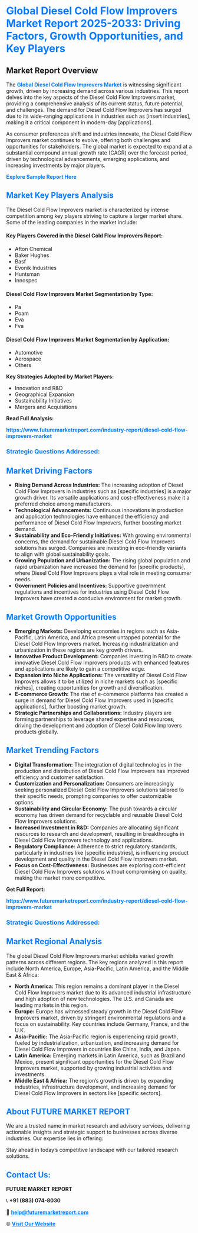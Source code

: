 <h1 style="color: #007BFF;">Global Diesel Cold Flow Improvers Market Report 2025-2033: Driving Factors, Growth Opportunities, and Key Players</h1>

<section id="overview">
<h2>Market Report Overview</h2>
<p>The <a href="https://www.futuremarketreport.com/industry-report/diesel-cold-flow-improvers-market" style="color: #007BFF; text-decoration: none;"><strong>Global Diesel Cold Flow Improvers Market</strong></a> is witnessing significant growth, driven by increasing demand across various industries. This report delves into the key aspects of the Diesel Cold Flow Improvers market, providing a comprehensive analysis of its current status, future potential, and challenges. The demand for Diesel Cold Flow Improvers has surged due to its wide-ranging applications in industries such as [insert industries], making it a critical component in modern-day [applications].</p>
<p>As consumer preferences shift and industries innovate, the Diesel Cold Flow Improvers market continues to evolve, offering both challenges and opportunities for stakeholders. The global market is expected to expand at a substantial compound annual growth rate (CAGR) over the forecast period, driven by technological advancements, emerging applications, and increasing investments by major players.</p>
</section>

<section id="overview">
<p><a href="https://www.futuremarketreport.com/request-sample/reportId=31021" style="color: #007BFF; text-decoration: none;"><strong>Explore Sample Report Here</strong></a></p>
</section>

<section id="key-players">
<h2 style="color: #007BFF;">Market Key Players Analysis</h2>
<p>The Diesel Cold Flow Improvers market is characterized by intense competition among key players striving to capture a larger market share. Some of the leading companies in the market include:</p>
<h4>Key Players Covered in the Diesel Cold Flow Improvers Report:</h4>
<ul><li>Afton Chemical</li><li>Baker Hughes</li><li>Basf</li><li>Evonik Industries</li><li>Huntsman</li><li>Innospec</li></ul>
<h4>Diesel Cold Flow Improvers Market Segmentation by Type:</h4>
<ul><li>Pa</li><li>Poam</li><li>Eva</li><li>Fva</li></ul>

<h4>Diesel Cold Flow Improvers Market Segmentation by Application:</h4>
<ul><li>Automotive</li><li>Aerospace</li><li>Others</li></ul>
<p><strong>Key Strategies Adopted by Market Players:</strong></p>
<ul>
<li>Innovation and R&D</li>
<li>Geographical Expansion</li>
<li>Sustainability Initiatives</li>
<li>Mergers and Acquisitions</li>
</ul>
</section>

<section>
<p><strong>Read Full Analysis: </strong></p><a href="https://www.futuremarketreport.com/industry-report/diesel-cold-flow-improvers-market" style="color: #007BFF; text-decoration: none;"><strong>https://www.futuremarketreport.com/industry-report/diesel-cold-flow-improvers-market</strong></a>
<h3 style="color: #007BFF;">Strategic Questions Addressed:</h3>
</section>

<section id="driving-factors">
<h2 style="color: #007BFF;">Market Driving Factors</h2>
<ul>
<li><strong>Rising Demand Across Industries:</strong> The increasing adoption of Diesel Cold Flow Improvers in industries such as [specific industries] is a major growth driver. Its versatile applications and cost-effectiveness make it a preferred choice among manufacturers.</li>
<li><strong>Technological Advancements:</strong> Continuous innovations in production and application technologies have enhanced the efficiency and performance of Diesel Cold Flow Improvers, further boosting market demand.</li>
<li><strong>Sustainability and Eco-Friendly Initiatives:</strong> With growing environmental concerns, the demand for sustainable Diesel Cold Flow Improvers solutions has surged. Companies are investing in eco-friendly variants to align with global sustainability goals.</li>
<li><strong>Growing Population and Urbanization:</strong> The rising global population and rapid urbanization have increased the demand for [specific products], where Diesel Cold Flow Improvers plays a vital role in meeting consumer needs.</li>
<li><strong>Government Policies and Incentives:</strong> Supportive government regulations and incentives for industries using Diesel Cold Flow Improvers have created a conducive environment for market growth.</li>
</ul>
</section>

<section id="growth-opportunities">
<h2 style="color: #007BFF;">Market Growth Opportunities</h2>
<ul>
<li><strong>Emerging Markets:</strong> Developing economies in regions such as Asia-Pacific, Latin America, and Africa present untapped potential for the Diesel Cold Flow Improvers market. Increasing industrialization and urbanization in these regions are key growth drivers.</li>
<li><strong>Innovative Product Development:</strong> Companies investing in R&D to create innovative Diesel Cold Flow Improvers products with enhanced features and applications are likely to gain a competitive edge.</li>
<li><strong>Expansion into Niche Applications:</strong> The versatility of Diesel Cold Flow Improvers allows it to be utilized in niche markets such as [specific niches], creating opportunities for growth and diversification.</li>
<li><strong>E-commerce Growth:</strong> The rise of e-commerce platforms has created a surge in demand for Diesel Cold Flow Improvers used in [specific applications], further boosting market growth.</li>
<li><strong>Strategic Partnerships and Collaborations:</strong> Industry players are forming partnerships to leverage shared expertise and resources, driving the development and adoption of Diesel Cold Flow Improvers products globally.</li>
</ul>
</section>

<section id="trending-factors">
<h2 style="color: #007BFF;">Market Trending Factors</h2>
<ul>
<li><strong>Digital Transformation:</strong> The integration of digital technologies in the production and distribution of Diesel Cold Flow Improvers has improved efficiency and customer satisfaction.</li>
<li><strong>Customization and Personalization:</strong> Consumers are increasingly seeking personalized Diesel Cold Flow Improvers solutions tailored to their specific needs, prompting companies to offer customizable options.</li>
<li><strong>Sustainability and Circular Economy:</strong> The push towards a circular economy has driven demand for recyclable and reusable Diesel Cold Flow Improvers solutions.</li>
<li><strong>Increased Investment in R&D:</strong> Companies are allocating significant resources to research and development, resulting in breakthroughs in Diesel Cold Flow Improvers technology and applications.</li>
<li><strong>Regulatory Compliance:</strong> Adherence to strict regulatory standards, particularly in industries like [specific industries], is influencing product development and quality in the Diesel Cold Flow Improvers market.</li>
<li><strong>Focus on Cost-Effectiveness:</strong> Businesses are exploring cost-efficient Diesel Cold Flow Improvers solutions without compromising on quality, making the market more competitive.</li>
</ul>
</section>

<section>
<p><strong>Get Full Report: </strong></p><a href="https://www.futuremarketreport.com/industry-report/diesel-cold-flow-improvers-market" style="color: #007BFF; text-decoration: none;"><strong>https://www.futuremarketreport.com/industry-report/diesel-cold-flow-improvers-market</strong></a>
<h3 style="color: #007BFF;">Strategic Questions Addressed:</h3>
</section>


<section id="regional-analysis">
<h2 style="color: #007BFF;">Market Regional Analysis</h2>
<p>The global Diesel Cold Flow Improvers market exhibits varied growth patterns across different regions. The key regions analyzed in this report include North America, Europe, Asia-Pacific, Latin America, and the Middle East & Africa:</p>
<ul>
<li><strong>North America:</strong> This region remains a dominant player in the Diesel Cold Flow Improvers market due to its advanced industrial infrastructure and high adoption of new technologies. The U.S. and Canada are leading markets in this region.</li>
<li><strong>Europe:</strong> Europe has witnessed steady growth in the Diesel Cold Flow Improvers market, driven by stringent environmental regulations and a focus on sustainability. Key countries include Germany, France, and the U.K.</li>
<li><strong>Asia-Pacific:</strong> The Asia-Pacific region is experiencing rapid growth, fueled by industrialization, urbanization, and increasing demand for Diesel Cold Flow Improvers in countries like China, India, and Japan.</li>
<li><strong>Latin America:</strong> Emerging markets in Latin America, such as Brazil and Mexico, present significant opportunities for the Diesel Cold Flow Improvers market, supported by growing industrial activities and investments.</li>
<li><strong>Middle East & Africa:</strong> The region’s growth is driven by expanding industries, infrastructure development, and increasing demand for Diesel Cold Flow Improvers in sectors like [specific sectors].</li>
</ul>
</section>

<footer>
<h2 style="color: #007BFF;">About FUTURE MARKET REPORT</h2>
<p>We are a trusted name in market research and advisory services, delivering actionable insights and strategic support to businesses across diverse industries. Our expertise lies in offering:</p>

<p>Stay ahead in today’s competitive landscape with our tailored research solutions.</p>

<h2 style="color: #007BFF;">Contact Us:</h2>
<p><strong>FUTURE MARKET REPORT</strong></p>
<p>📞 <strong>+91 (883) 074-8030</strong></p>
<p>📧 <strong><a href="mailto:help@futuremarketreport.com" style="color: #007BFF;">help@futuremarketreport.com</a></strong></p>
<p>🌐 <strong><a href="https://www.futuremarketreport.com/" style="color: #007BFF;">Visit Our Website</a></strong></p>
</footer>